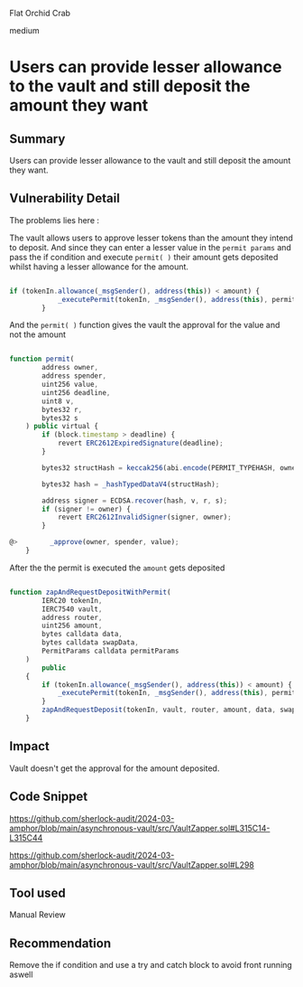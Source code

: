 Flat Orchid Crab

medium

# Users can provide lesser allowance to the vault and still deposit the amount they want

## Summary

Users can provide lesser allowance to the vault and still deposit the amount they want.


## Vulnerability Detail

The problems lies here :

The vault allows users to approve lesser tokens than the amount they intend to deposit. And since they can enter a lesser value in the `permit params` and pass the if condition and execute `permit( )` their amount gets deposited whilst having a lesser allowance for the amount.

```javascript

if (tokenIn.allowance(_msgSender(), address(this)) < amount) {
            _executePermit(tokenIn, _msgSender(), address(this), permitParams);
        }

```

And the `permit( )` function gives the vault the approval for the value and not the amount 

```javascript

function permit(
        address owner,
        address spender,
        uint256 value,
        uint256 deadline,
        uint8 v,
        bytes32 r,
        bytes32 s
    ) public virtual {
        if (block.timestamp > deadline) {
            revert ERC2612ExpiredSignature(deadline);
        }

        bytes32 structHash = keccak256(abi.encode(PERMIT_TYPEHASH, owner, spender, value, _useNonce(owner), deadline));

        bytes32 hash = _hashTypedDataV4(structHash);

        address signer = ECDSA.recover(hash, v, r, s);
        if (signer != owner) {
            revert ERC2612InvalidSigner(signer, owner);
        }

@>        _approve(owner, spender, value);
    }

```

After the the permit is executed the `amount` gets deposited 

```javascript

function zapAndRequestDepositWithPermit(
        IERC20 tokenIn,
        IERC7540 vault,
        address router,
        uint256 amount,
        bytes calldata data,
        bytes calldata swapData,
        PermitParams calldata permitParams
    )
        public
    {
        if (tokenIn.allowance(_msgSender(), address(this)) < amount) {
            _executePermit(tokenIn, _msgSender(), address(this), permitParams);
        }
        zapAndRequestDeposit(tokenIn, vault, router, amount, data, swapData);
    }

```
## Impact

Vault doesn't get the approval for the amount deposited. 

## Code Snippet

https://github.com/sherlock-audit/2024-03-amphor/blob/main/asynchronous-vault/src/VaultZapper.sol#L315C14-L315C44

https://github.com/sherlock-audit/2024-03-amphor/blob/main/asynchronous-vault/src/VaultZapper.sol#L298

## Tool used

Manual Review

## Recommendation

Remove the if condition and use a try and catch block to avoid front running aswell
